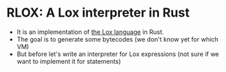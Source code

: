 # RLOX: A Lox interpreter in Rust

- It is an implementation of [the Lox language](https://craftinginterpreters.com/the-lox-language.html) in Rust.
- The goal is to generate some bytecodes (we don't know yet for which VM)
- But before let's write an interpreter for Lox expressions (not sure if we want to implement it for statements)
